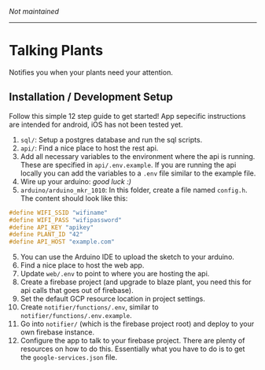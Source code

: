 *Not maintained*

---

# Talking Plants
Notifies you when your plants need your attention.

## Installation / Development Setup
Follow this simple 12 step guide to get started! App sepecific instructions are intended for android, iOS has not been tested yet.

1. `sql/`: Setup a postgres database and run the sql scripts.
2. `api/`: Find a nice place to host the rest api.
3. Add all necessary variables to the environment where the api is running. These are specified in `api/.env.example`. If you are running the api locally you can add the variables to a `.env` file similar to the example file.
4. Wire up your arduino: *good luck :)*
5. `arduino/arduino_mkr_1010`: In this folder, create a file named `config.h`. The content should look like this:
```c++
#define WIFI_SSID "wifiname"
#define WIFI_PASS "wifipassword"
#define API_KEY "apikey"
#define PLANT_ID "42"
#define API_HOST "example.com"
```
5. You can use the Arduino IDE to upload the sketch to your arduino.
6. Find a nice place to host the web app.
7. Update `web/.env` to point to where you are hosting the api.
8. Create a firebase project (and upgrade to blaze plant, you need this for api calls that goes out of firebase).
9. Set the default GCP resource location in project settings.
10. Create `notifier/functions/.env`, similar to `notifier/functions/.env.example`.
11. Go into `notifier/` (which is the firebase project root) and deploy to your own firebase instance.
12. Configure the app to talk to your firebase project. There are plenty of resources on how to do this. Essentially what you have to do is to get the `google-services.json` file.
